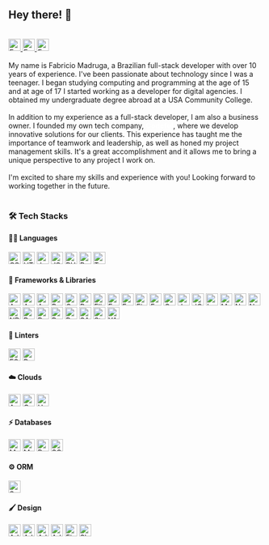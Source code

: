 ## Hey there! :wave:
<br />
<a href="https://www.linkedin.com/in/fabricio-madruga-49276262/" target="_blank" title="Fabricio Madruga - LinkedIn">
<img src="https://img.shields.io/badge/Fabricio Madruga-0077B5?style=for-the-badge&logo=linkedin&logoColor=white" height="24" alt="Fabricio Madruga - LinkedIn" />
</a> <a href="https://www.instagram.com/famadruga" target="_blank" title="Fabricio Madruga - Instagram">
<img src="https://img.shields.io/badge/@famadruga-E4405F?style=for-the-badge&logo=instagram&logoColor=white" height="24" alt="Fabricio Madruga - Instagram" />
</a> <a href="https://www.facebook.com/madruga.fabricio" target="_blank" title="Fabricio Madruga - Facebook">
<img src="https://img.shields.io/badge/Fabricio Madruga-1877F2?style=for-the-badge&logo=facebook&logoColor=white" height="24" alt="Fabricio Madruga - Facebook" />
</a>
<br />
<br />
My name is Fabricio Madruga, a Brazilian full-stack developer with over 10 years of experience. I've been passionate about technology since I was a teenager. I began studying computing and programming at the age of 15 and at age of 17 I started working as a developer for digital agencies. I obtained my undergraduate degree abroad at a USA Community College.
<br />
<br />
In addition to my experience as a full-stack developer, I am also a business owner. I founded my own tech company, <a href="https://github.com/codefulagency" target="_blank" title="Codeful - GitHub" style="color: #FFF;"><strong>Codeful</strong></a>, where we develop innovative solutions for our clients. This experience has taught me the importance of teamwork and leadership, as well as honed my project management skills. It's a great accomplishment and it allows me to bring a unique perspective to any project I work on.
<br />
<br />
I'm excited to share my skills and experience with you! Looking forward to working together in the future.
<br /><br />

### :hammer_and_wrench: Tech Stacks
#### :man_technologist: Languages
<img src="https://img.shields.io/badge/CSS3-1572B6?style=for-the-badge&logo=css3&logoColor=white" alt="CSS 3" height="24" /> <img src="https://img.shields.io/badge/HTML5-E34F26?style=for-the-badge&logo=html5&logoColor=white" alt="HTML 5" height="24" /> <img src="https://img.shields.io/badge/JavaScript-323330?style=for-the-badge&logo=javascript&logoColor=F7DF1E" height="24" alt="JavaScript" /> <img src="https://img.shields.io/badge/json-5E5C5C?style=for-the-badge&logo=json&logoColor=white" height="24" alt="JSON" /> <img height="24" src="https://img.shields.io/badge/PHP-777BB4?style=for-the-badge&logo=php&logoColor=white"  alt="PHP" /> <img height="24" src="https://img.shields.io/badge/Ruby-CC342D?style=for-the-badge&logo=ruby&logoColor=white"  alt="Ruby" /> <img src="https://img.shields.io/badge/TypeScript-007ACC?style=for-the-badge&logo=typescript&logoColor=white" height="24" alt="Typescript" />

#### :rocket: Frameworks & Libraries
<img src="https://img.shields.io/badge/Angular-DD0031?style=for-the-badge&logo=angular&logoColor=white" height="24" alt="Angular" /> <img src="https://img.shields.io/badge/AngularJS-E23237?style=for-the-badge&logo=angularjs&logoColor=white" height="24" alt="AngularJs" /> <img src="https://img.shields.io/badge/Apollo%20GraphQL-311C87?&style=for-the-badge&logo=Apollo%20GraphQL&logoColor=white" height="24" alt="Apollo GraphQL" /> <img src="https://img.shields.io/badge/Bootstrap-563D7C?style=for-the-badge&logo=bootstrap&logoColor=white" height="24" alt="Bootstrap" /> <img src="https://img.shields.io/badge/Composer-885630?style=for-the-badge&logo=Composer&logoColor=white" height="24" alt="Composer" /> <img src="https://img.shields.io/badge/Docker-2CA5E0?style=for-the-badge&logo=docker&logoColor=white" height="24" alt="Docker" /> <img src="https://img.shields.io/badge/Elixir-4B275F?style=for-the-badge&logo=elixir&logoColor=white" height="24" alt="Elixir" /> <img src="https://img.shields.io/badge/Expo-1B1F23?style=for-the-badge&logo=expo&logoColor=white" height="24" alt="Expo" /> <img src="https://img.shields.io/badge/Express.js-000000?style=for-the-badge&logo=express&logoColor=white" height="24" alt="ExpressJs" /> <img src="https://img.shields.io/badge/firebase-ffca28?style=for-the-badge&logo=firebase&logoColor=black" height="24" alt="Firebase" /> <img src="https://img.shields.io/badge/Font_Awesome-339AF0?style=for-the-badge&logo=fontawesome&logoColor=white" height="24" alt="Font Awesome" /> <img src="https://img.shields.io/badge/GraphQl-E10098?style=for-the-badge&logo=graphql&logoColor=white" height="24" alt="GraphQL" /> <img src="https://img.shields.io/badge/Jest-C21325?style=for-the-badge&logo=jest&logoColor=white" alt="Jest" height="24" /> <img src="https://img.shields.io/badge/jQuery-0769AD?style=for-the-badge&logo=jquery&logoColor=white" height="24" alt="JQuery" /> <img height="24" src="https://img.shields.io/badge/Laravel-FF2D20?style=for-the-badge&logo=laravel&logoColor=white"  alt="Laravel" /> <img src="https://img.shields.io/badge/Material%20UI-007FFF?style=for-the-badge&logo=mui&logoColor=white" height="24" alt="Material UI" /> <img src="https://img.shields.io/badge/next.js-000000?style=for-the-badge&logo=nextdotjs&logoColor=white" height="24" alt="Next JS" /> <img src="https://img.shields.io/badge/Node.js-339933?style=for-the-badge&logo=nodedotjs&logoColor=white" height="24" alt="NodeJs" /> <img src="https://img.shields.io/badge/npm-CB3837?style=for-the-badge&logo=npm&logoColor=white" height="24" alt="NPM"> <img src="https://img.shields.io/badge/React-20232A?style=for-the-badge&logo=react&logoColor=61DAFB" height="24" alt="ReactJs" /> <img src="https://img.shields.io/badge/React_Native-20232A?style=for-the-badge&logo=react&logoColor=61DAFB" height="24" alt="React Native" /> <img src="https://img.shields.io/badge/Redux-593D88?style=for-the-badge&logo=redux&logoColor=white" height="24" alt="Redux" /> <img height="24" src="https://img.shields.io/badge/Ruby_on_Rails-CC0000?style=for-the-badge&logo=ruby-on-rails&logoColor=white"  alt="Ruby on Rails" /> <img src="https://img.shields.io/badge/Sass-CC6699?style=for-the-badge&logo=sass&logoColor=white" height="24" alt="SASS" /> <img src="https://img.shields.io/badge/styled--components-DB7093?style=for-the-badge&logo=styled-components&logoColor=white" height="24" alt="Styled-Components" /> <img src="https://img.shields.io/badge/Yarn-2C8EBB?style=for-the-badge&logo=yarn&logoColor=white" height="24" alt="YARN" />

#### :monocle_face: Linters
<img src="https://img.shields.io/badge/eslint-3A33D1?style=for-the-badge&logo=eslint&logoColor=white" height="24" alt="ESLINT" /> <img src="https://img.shields.io/badge/prettier-1A2C34?style=for-the-badge&logo=prettier&logoColor=F7BA3E" height="24" alt="Prettier" />

#### :cloud: Clouds
<img src="https://img.shields.io/badge/Amazon_AWS-FF9900?style=for-the-badge&logo=amazonaws&logoColor=white" height="24" alt="Amazon AWS" /> <img src="https://img.shields.io/badge/Google_Cloud-4285F4?style=for-the-badge&logo=google-cloud&logoColor=white" height="24" alt="Google Cloud" /> <img src="https://img.shields.io/badge/Heroku-430098?style=for-the-badge&logo=heroku&logoColor=white" height="24" alt="Heroku" />

#### :zap: Databases
<img src="https://img.shields.io/badge/MongoDB-4EA94B?style=for-the-badge&logo=mongodb&logoColor=white" height="24" alt="MongoDB" /> <img src="https://img.shields.io/badge/MySQL-005C84?style=for-the-badge&logo=mysql&logoColor=white" height="24" alt="MySQL" /> <img src="https://img.shields.io/badge/PostgreSQL-316192?style=for-the-badge&logo=postgresql&logoColor=white" height="24" alt="PostegreSQL" /> <img src="https://img.shields.io/badge/SQLite-07405E?style=for-the-badge&logo=sqlite&logoColor=white" height="24" alt="SQLite" />

#### :gear: ORM
<img src="https://img.shields.io/badge/Sequelize-52B0E7?style=for-the-badge&logo=Sequelize&logoColor=white" height="24" alt="Sequelize" />

#### :paintbrush: Design
<img src="https://img.shields.io/badge/Adobe%20Illustrator-FF9A00?style=for-the-badge&logo=adobe%20illustrator&logoColor=white" height="24" alt="Adobe Illustrator" /> <img src="https://img.shields.io/badge/Adobe%20InDesign-FF3366?style=for-the-badge&logo=Adobe%20InDesign&logoColor=white" height="24" alt="Adobe InDesign" /> <img src="https://img.shields.io/badge/Adobe%20Photoshop-31A8FF?style=for-the-badge&logo=Adobe%20Photoshop&logoColor=black" height="24" alt="Adobe Photoshop" /> <img src="https://img.shields.io/badge/Adobe%20XD-470137?style=for-the-badge&logo=Adobe%20XD&logoColor=#FF61F6" height="24" alt="Adobe XD" /> <img src="https://img.shields.io/badge/Figma-F24E1E?style=for-the-badge&logo=figma&logoColor=white" height="24" alt="Figma" /> <img src="https://img.shields.io/badge/Sketch-FFB387?style=for-the-badge&logo=sketch&logoColor=black" height="24" alt="Sketch" />